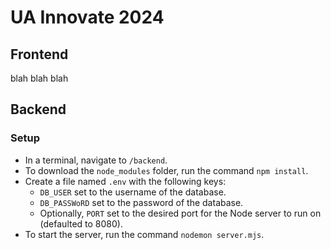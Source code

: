 # UA Innovate 2024

## Frontend
blah blah blah

## Backend

### Setup
- In a terminal, navigate to `/backend`.
- To download the `node_modules` folder, run the command `npm install`.
- Create a file named `.env` with the following keys:
  - `DB_USER` set to the username of the database.
  - `DB_PASSWoRD` set to the password of the database.
  - Optionally, `PORT` set to the desired port for the Node server to run on (defaulted to 8080).
- To start the server, run the command `nodemon server.mjs`.
